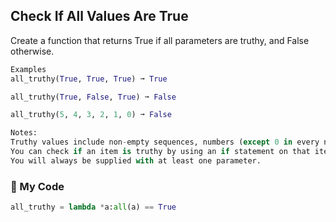## Check If All Values Are True

Create a function that returns True if all parameters are truthy, and False otherwise.
```python
Examples
all_truthy(True, True, True) ➞ True

all_truthy(True, False, True) ➞ False

all_truthy(5, 4, 3, 2, 1, 0) ➞ False

Notes:
Truthy values include non-empty sequences, numbers (except 0 in every numeric type), and basically every value that is not falsy.
You can check if an item is truthy by using an if statement on that item.
You will always be supplied with at least one parameter.
```
### :snake: My Code
```python
all_truthy = lambda *a:all(a) == True
```
